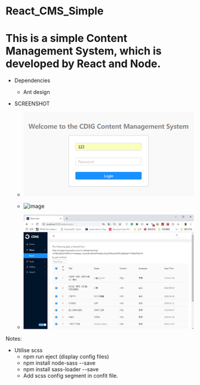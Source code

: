 # React_CMS_Simple
# This is a simple Content Management System, which is developed by React and Node. 

+ Dependencies
    + Ant design
    

+ SCREENSHOT
    + ![image](https://github.com/fishinsea2014/React_CMS_Simple/blob/master/screenshot/react_login.png)

    + ![image](https://github.com/fishinsea2014/React_CMS_Simple/blob/master/screenshot/react_home.jpg)
    + ![image](https://github.com/fishinsea2014/React_CMS_Simple/blob/master/screenshot/react_music.jpg)

Notes:
+ Utilise scss
    + npm run eject (display config files)
    + npm install node-sass --save
    + npm install sass-loader --save
    + Add scss config segment in confit file.

